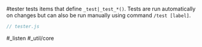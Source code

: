#tester tests items that define `_test|_test_*()`. Tests are run automatically on changes but can also be run manually using command `/test [label]`.

```js_removed:tester.js
// tester.js
```

#_listen #_util/core
